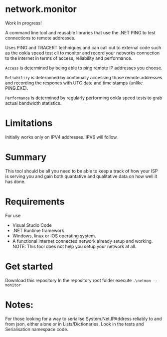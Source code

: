 # network.monitor

Work In progress!

A command line tool and reusable libraries that use the .NET PING to test connections to remote addresses.

Uses PING and TRACERT techniques and can call out to external code such as the ookla speed test cli to monitor and record your networks connection to the internet in terms of access, reliability and performance.

`Access` is determined by being able to ping remote IP addresses you choose. 

`Reliability` is determined by continually accessing those remote addresses and recording the respones with UTC date and time stamps (unlike PING.EXE). 

`Performance` is determined by regularly performing ookla speed tests to grab actual bandwidth statistics.

# Limitations

Initially works only on IPV4 addresses. IPV6 will follow.

# Summary

This tool should be all you need to be able to keep a track of how your ISP is serving you and gain both quantative and qualitative data on how well it has done. 

# Requirements
For use
* Visual Studio Code
* .NET Runtime framework
* Windows, linux or IOS operating system.
* A functional internet connected network already setup and working. NOTE: This tool does not help you setup your network at all.



# Get started

Download this repository
In the repository root folder execute ```.\netmon --monitor```


# Notes:

For those looking for a way to serialise System.Net.IPAddress reliably to and from json, either alone or in Lists/Dictionaries. Look in the tests and Serialisation namespace code.